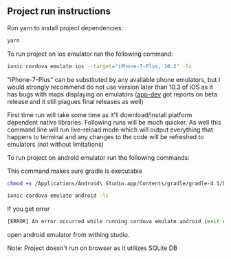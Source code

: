 ## Project run instructions

Run yarn to install project dependencies:

```bash
yarn
```

To run project on ios emulator run the following command:
```bash
ionic cordova emulate ios --target="iPhone-7-Plus, 10.3" -lc
```

"iPhone-7-Plus" can be substituted by any available phone emulators, but I would strongly recommend do not use version later than 10.3 of iOS as it has bugs with maps displaying on emulators ([app-dev](https://forums.developer.apple.com/thread/83570?tstart=0) got reports on beta release and it still plagues final releases as well)

First time run will take some time as it'll download/install platform dependent native libraries. Following runs will be much quicker. As well this command line will run live-reload mode which will output everything that happens to terminal and any changes to the code will be refreshed to emulators (not without limitations)

To run project on android emulator run the following commands:

This command makes sure gradle is executable
```bash
chmod +x /Applications/Android\ Studio.app/Contents/gradle/gradle-4.1/bin/gradle
```
```bash
ionic cordova emulate android -lc
```
If you get error
```bash
[ERROR] An error occurred while running cordova emulate android (exit code 1).
```
open android emulator from withing studio.

Note: Project doesn't run on browser as it utilizes SQLite DB